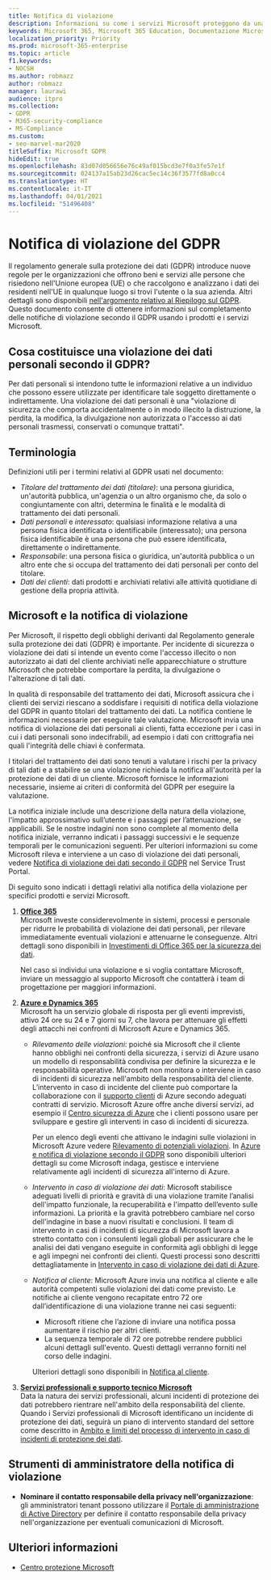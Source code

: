 ```yaml
---
title: Notifica di violazione
description: Informazioni su come i servizi Microsoft proteggono da una violazione dei dati personali e su come Microsoft gestisce un'eventuale violazione e la comunica agli utenti interessati.
keywords: Microsoft 365, Microsoft 365 Education, Documentazione Microsoft 365, GDPR
localization_priority: Priority
ms.prod: microsoft-365-enterprise
ms.topic: article
f1.keywords:
- NOCSH
ms.author: robmazz
author: robmazz
manager: laurawi
audience: itpro
ms.collection:
- GDPR
- M365-security-compliance
- MS-Compliance
ms.custom:
- seo-marvel-mar2020
titleSuffix: Microsoft GDPR
hideEdit: true
ms.openlocfilehash: 83d07d056656e76c49af015bcd3e7f0a3fe57e1f
ms.sourcegitcommit: 024137a15ab23d26cac5ec14c36f3577fd8a0cc4
ms.translationtype: HT
ms.contentlocale: it-IT
ms.lasthandoff: 04/01/2021
ms.locfileid: "51496408"
---
```

# <a name="gdpr-breach-notification"></a>Notifica di violazione del GDPR

Il regolamento generale sulla protezione dei dati (GDPR) introduce nuove regole per le organizzazioni che offrono beni e servizi alle persone che risiedono nell'Unione europea (UE) o che raccolgono e analizzano i dati dei residenti nell'UE in qualunque luogo si trovi l'utente o la sua azienda. Altri dettagli sono disponibili [nell'argomento relativo al Riepilogo sul GDPR](gdpr.md). Questo documento consente di ottenere informazioni sul completamento delle notifiche di violazione secondo il GDPR usando i prodotti e i servizi Microsoft.

## <a name="what-constitute-a-breach-of-personal-data-under-the-gdpr"></a>Cosa costituisce una violazione dei dati personali secondo il GDPR?

Per dati personali si intendono tutte le informazioni relative a un individuo che possono essere utilizzate per identificare tale soggetto direttamente o indirettamente. Una violazione dei dati personali è una "violazione di sicurezza che comporta accidentalmente o in modo illecito la distruzione, la perdita, la modifica, la divulgazione non autorizzata o l'accesso ai dati personali trasmessi, conservati o comunque trattati".

## <a name="terminology"></a>Terminologia

Definizioni utili per i termini relativi al GDPR usati nel documento:

- *Titolare del trattamento dei dati (titolare)*: una persona giuridica, un'autorità pubblica, un'agenzia o un altro organismo che, da solo o congiuntamente con altri, determina le finalità e le modalità di trattamento dei dati personali.  
- *Dati personali* e *interessato*: qualsiasi informazione relativa a una persona fisica identificata o identificabile (interessato); una persona fisica identificabile è una persona che può essere identificata, direttamente o indirettamente.  
- *Responsabile*: una persona fisica o giuridica, un'autorità pubblica o un altro ente che si occupa del trattamento dei dati personali per conto del titolare.  
- *Dati dei clienti*: dati prodotti e archiviati relativi alle attività quotidiane di gestione della propria attività.

## <a name="microsoft-and-breach-notification"></a>Microsoft e la notifica di violazione

Per Microsoft, il rispetto degli obblighi derivanti dal Regolamento generale sulla protezione dei dati (GDPR) è importante. Per incidente di sicurezza o violazione dei dati si intende un evento come l'accesso illecito o non autorizzato ai dati del cliente archiviati nelle apparecchiature o strutture Microsoft che potrebbe comportare la perdita, la divulgazione o l'alterazione di tali dati.

In qualità di responsabile del trattamento dei dati, Microsoft assicura che i clienti dei servizi riescano a soddisfare i requisiti di notifica della violazione del GDPR in quanto titolari del trattamento dei dati. La notifica contiene le informazioni necessarie per eseguire tale valutazione. Microsoft invia una notifica di violazione dei dati personali ai clienti, fatta eccezione per i casi in cui i dati personali sono indecifrabili, ad esempio i dati con crittografia nei quali l'integrità delle chiavi è confermata.

I titolari del trattamento dei dati sono tenuti a valutare i rischi per la privacy di tali dati e a stabilire se una violazione richieda la notifica all'autorità per la protezione dei dati di un cliente. Microsoft fornisce le informazioni necessarie, insieme ai criteri di conformità del GDPR per eseguire la valutazione.

La notifica iniziale include una descrizione della natura della violazione, l'impatto approssimativo sull’utente e i passaggi per l’attenuazione, se applicabili. Se le nostre indagini non sono complete al momento della notifica iniziale, verranno indicati i passaggi successivi e le sequenze temporali per le comunicazioni seguenti. Per ulteriori informazioni su come Microsoft rileva e interviene a un caso di violazione dei dati personali, vedere [Notifica di violazione dei dati secondo il GDPR](https://servicetrust.microsoft.com/ViewPage/GDPRBreach) nel Service Trust Portal.

Di seguito sono indicati i dettagli relativi alla notifica della violazione per specifici prodotti e servizi Microsoft.
  
1. **[Office 365](gdpr-breach-Office365.md)**  
    Microsoft investe considerevolmente in sistemi, processi e personale per ridurre le probabilità di violazione dei dati personali, per rilevare immediatamente eventuali violazioni e attenuarne le conseguenze. Altri dettagli sono disponibili in [Investimenti di Office 365 per la sicurezza dei dati](/microsoft-365/compliance/gdpr-breach-office365#office-365-investments-in-data-security).

    Nel caso si individui una violazione e si voglia contattare Microsoft,  inviare un messaggio al supporto Microsoft che contatterà i team di progettazione per maggiori informazioni.

2. **[Azure e Dynamics 365](gdpr-breach-azure-dynamics.md)**  
    Microsoft ha un servizio globale di risposta per gli eventi imprevisti, attivo 24 ore su 24 e 7 giorni su 7, che lavora per attenuare gli effetti degli attacchi nei confronti di Microsoft Azure e Dynamics 365.

    - *Rilevamento delle violazioni*: poiché sia Microsoft che il cliente hanno obblighi nei confronti della sicurezza, i servizi di Azure usano un modello di responsabilità condivisa per definire la sicurezza e le responsabilità operative. Microsoft non monitora o interviene in caso di incidenti di sicurezza nell'ambito della responsabilità del cliente. L’intervento in caso di incidente del cliente può comportare la collaborazione con il [supporto clienti](https://azure.microsoft.com/support/options/) di Azure secondo adeguati contratti di servizio. Microsoft Azure offre anche diversi servizi, ad esempio il [Centro sicurezza di Azure](https://azure.microsoft.com/services/security-center/) che i clienti possono usare per sviluppare e gestire gli interventi in caso di incidenti di sicurezza.

        Per un elenco degli eventi che attivano le indagini sulle violazioni in Microsoft Azure vedere [Rilevamento di potenziali violazioni](/microsoft-365/compliance/gdpr-breach-azure-dynamics#detection-of-potential-breaches). In [Azure e notifica di violazione secondo il GDPR](gdpr-breach-azure-dynamics.md) sono disponibili ulteriori dettagli su come Microsoft indaga, gestisce e interviene relativamente agli incidenti di sicurezza all'interno di Azure.

    - *Intervento in caso di violazione dei dati*: Microsoft stabilisce adeguati livelli di priorità e gravità di una violazione tramite l’analisi dell'impatto funzionale, la recuperabilità e l'impatto dell’evento sulle informazioni. La priorità e la gravità potrebbero cambiare nel corso dell'indagine in base a nuovi risultati e conclusioni.
    Il team di intervento in casi di incidenti di sicurezza di Microsoft lavora a stretto contatto con i consulenti legali globali per assicurare che le analisi dei dati vengano eseguite in conformità agli obblighi di legge e agli impegni nei confronti dei clienti. Questi processi sono descritti dettagliatamente in [Intervento in caso di violazione dei dati di Azure](/microsoft-365/compliance/gdpr-breach-azure-dynamics#azures-data-breach-response).

    - *Notifica al cliente*: Microsoft Azure invia una notifica al cliente e alle autorità competenti sulle violazioni dei dati come previsto. Le notifiche ai cliente vengono recapitate entro 72 ore dall’identificazione di una violazione tranne nei casi seguenti:

        - Microsoft ritiene che l’azione di inviare una notifica possa aumentare il rischio per altri clienti.
        - La sequenza temporale di 72 ore potrebbe rendere pubblici alcuni dettagli sull'evento. Questi dettagli verranno forniti nel corso delle indagini.

        Ulteriori dettagli sono disponibili in [Notifica al cliente](/microsoft-365/compliance/gdpr-breach-azure-dynamics#customer-notification).

3. **[Servizi professionali e supporto tecnico Microsoft](gdpr-breach-Microsoft-Support-Professional-Services.md)**  
    Data la natura dei servizi professionali, alcuni incidenti di protezione dei dati potrebbero rientrare nell'ambito della responsabilità del cliente. Quando i Servizi professionali di Microsoft identificano un incidente di protezione dei dati, seguirà un piano di intervento standard del settore come descritto in [Ambito e limiti del processo di intervento in caso di incidenti di protezione dei dati](/microsoft-365/compliance/gdpr-breach-microsoft-support-professional-services#scope--limits-of-data-protection-incident-response-process).

## <a name="breach-notification-admin-tools"></a>Strumenti di amministratore della notifica di violazione

- **Nominare il contatto responsabile della privacy nell'organizzazione**: gli amministratori tenant possono utilizzare il [Portale di amministrazione di Active Directory](https://go.microsoft.com/fwlink/p/?linkid=2052736) per definire il contatto responsabile della privacy nell'organizzazione per eventuali comunicazioni di Microsoft.

## <a name="learn-more"></a>Ulteriori informazioni

- [Centro protezione Microsoft](https://www.microsoft.com/trust-center/privacy/gdpr-overview)
